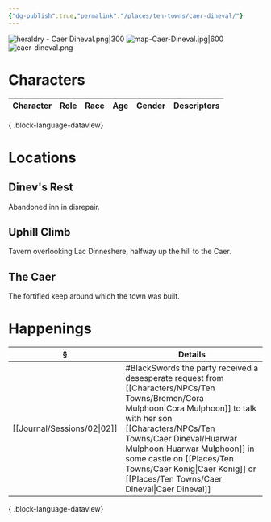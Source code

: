 ```yaml
---
{"dg-publish":true,"permalink":"/places/ten-towns/caer-dineval/"}
---
```


![heraldry - Caer Dineval.png|300](/img/user/_attachments/heraldry/heraldry%20-%20Caer%20Dineval.png)
![map-Caer-Dineval.jpg|600](/img/user/_attachments/maps/ten%20towns/map-Caer-Dineval.jpg)
![caer-dineval.png](/img/user/_attachments/place/caer-dineval.png)
# Characters
| Character | Role | Race | Age | Gender | Descriptors |
| --------- | ---- | ---- | --- | ------ | ----------- |

{ .block-language-dataview}

# Locations
## Dinev's Rest
Abandoned inn in disrepair.
## Uphill Climb
Tavern overlooking Lac Dinneshere, halfway up the hill to the Caer.
## The Caer
The fortified keep around which the town was built.

# Happenings
| §                              | Details                                                                                                                                                                     |
| ------------------------------ | --------------------------------------------------------------------------------------------------------------------------------------------------------------------------- |
| [[Journal/Sessions/02\|02]] | #BlackSwords the party received a desesperate request from [[Characters/NPCs/Ten Towns/Bremen/Cora Mulphoon\|Cora Mulphoon]] to talk with her son [[Characters/NPCs/Ten Towns/Caer Dineval/Huarwar Mulphoon\|Huarwar Mulphoon]] in some castle on [[Places/Ten Towns/Caer Konig\|Caer Konig]] or [[Places/Ten Towns/Caer Dineval\|Caer Dineval]] |

{ .block-language-dataview}
